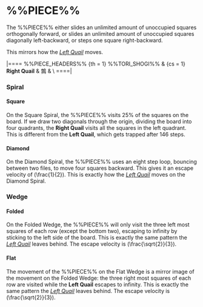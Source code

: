# %%PIECE%%

The %%PIECE%% either slides an unlimited amount of unoccupied squares 
orthogonally forward, or slides an unlimited amount of unoccupied squares
diagonally left-backward, or steps one square right-backward.

This mirrors how the [*Left Quail*](left_quail.html) moves.

|====
%%PIECE_HEADERS%%
  {th = 1}  %%TORI_SHOGI%%
& {cs = 1}  **Right Quail** & &#x9d89;
&           \\
====|

### Spiral

#### Square

On the Square Spiral, the %%PIECE%% visits 25% of the squares on the
board. If we draw two diagonals through the origin, dividing the
board into four quadrants, the **Right Quail** visits all the 
squares in the left quadrant. This is different from the **Left Quail**,
which gets trapped after 146 steps.

#### Diamond

On the Diamond Spiral, the %%PIECE%% uses an eight step loop, bouncing
between two files, to move four squares backward. This gives it an
escape velocity of \(\frac{1}{2}\). This is exactly how the
[*Left Quail*](left_quail.html) moves on the Diamond Spiral.

### Wedge

#### Folded

On the Folded Wedge, the %%PIECE%% will only visit the three
left most squares of each row (except the bottom two), escaping
to infinity by sticking to the left side of the board. This is
exactly the same pattern the [*Left Quail*](left_quail.html) leaves
behind. The escape velocity is \(\frac{\sqrt{2}}{3}\).

#### Flat

The movement of the %%PIECE%% on the Flat Wedge is a mirror
image of the movement on the Folded Wedge: the three right most
squares of each row are visited while the **Left Quail** escapes
to infinity. This is exactly the same pattern the
[*Left Quail*](left_quail.html) leaves behind.
The escape velocity is \(\frac{\sqrt{2}}{3}\).
